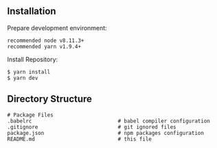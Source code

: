 ## Installation
Prepare development environment:

    recommended node v8.11.3+
    recommended yarn v1.9.4+

Install Repository:

    $ yarn install
    $ yarn dev

## Directory Structure

    # Package Files
    .babelrc                            # babel compiler configuration
    .gitignore                          # git ignored files
    package.json                        # npm packages configuration
    README.md                           # this file